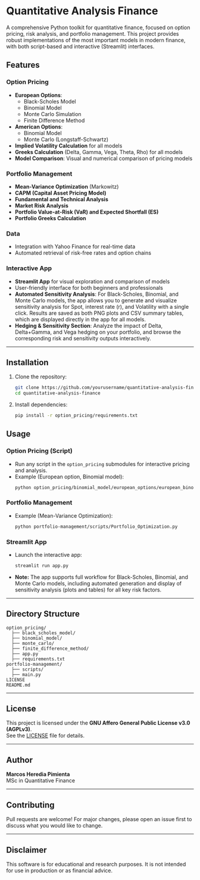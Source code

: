# Quantitative Analysis Finance

A comprehensive Python toolkit for quantitative finance, focused on option pricing, risk analysis, and portfolio management. This project provides robust implementations of the most important models in modern finance, with both script-based and interactive (Streamlit) interfaces.

## Features

### Option Pricing

- **European Options**:  
  - Black-Scholes Model  
  - Binomial Model  
  - Monte Carlo Simulation  
  - Finite Difference Method  
- **American Options**:  
  - Binomial Model  
  - Monte Carlo (Longstaff-Schwartz)  
- **Implied Volatility Calculation** for all models
- **Greeks Calculation** (Delta, Gamma, Vega, Theta, Rho) for all models
- **Model Comparison**: Visual and numerical comparison of pricing models

### Portfolio Management

- **Mean-Variance Optimization** (Markowitz)
- **CAPM (Capital Asset Pricing Model)**
- **Fundamental and Technical Analysis**
- **Market Risk Analysis**
- **Portfolio Value-at-Risk (VaR) and Expected Shortfall (ES)**
- **Portfolio Greeks Calculation**

### Data

- Integration with Yahoo Finance for real-time data
- Automated retrieval of risk-free rates and option chains

### Interactive App

- **Streamlit App** for visual exploration and comparison of models
- User-friendly interface for both beginners and professionals
- **Automated Sensitivity Analysis**: For Black-Scholes, Binomial, and Monte Carlo models, the app allows you to generate and visualize sensitivity analysis for Spot, interest rate (r), and Volatility with a single click. Results are saved as both PNG plots and CSV summary tables, which are displayed directly in the app for all models.
- **Hedging & Sensitivity Section**: Analyze the impact of Delta, Delta+Gamma, and Vega hedging on your portfolio, and browse the corresponding risk and sensitivity outputs interactively.

---

## Installation

1. Clone the repository:
   ```bash
   git clone https://github.com/yourusername/quantitative-analysis-finance.git
   cd quantitative-analysis-finance
   ```
2. Install dependencies:
   ```bash
   pip install -r option_pricing/requirements.txt
   ```

## Usage

### Option Pricing (Script)

- Run any script in the `option_pricing` submodules for interactive pricing and analysis.
- Example (European option, Binomial model):
  ```bash
  python option_pricing/binomial_model/european_options/european_binomial.py
  ```

### Portfolio Management

- Example (Mean-Variance Optimization):
  ```bash
  python portfolio-management/scripts/Portfolio_Optimization.py
  ```

### Streamlit App

- Launch the interactive app:
  ```bash
  streamlit run app.py
  ```
- **Note:** The app supports full workflow for Black-Scholes, Binomial, and Monte Carlo models, including automated generation and display of sensitivity analysis (plots and tables) for all key risk factors.

---

## Directory Structure

```
option_pricing/
  ├── black_scholes_model/
  ├── binomial_model/
  ├── monte_carlo/
  ├── finite_difference_method/
  ├── app.py
  ├── requirements.txt
portfolio-management/
  ├── scripts/
  ├── main.py
LICENSE
README.md
```

---

## License

This project is licensed under the **GNU Affero General Public License v3.0 (AGPLv3)**.  
See the [LICENSE](LICENSE) file for details.

---

## Author

**Marcos Heredia Pimienta**  
MSc in Quantitative Finance

---

## Contributing

Pull requests are welcome! For major changes, please open an issue first to discuss what you would like to change.

---

## Disclaimer

This software is for educational and research purposes. It is not intended for use in production or as financial advice.
